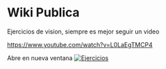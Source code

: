 # Wiki Publica
Ejercicios de vision, siempre es mejor seguir un video 

https://www.youtube.com/watch?v=L0LaEgTMCP4

Abre en nueva ventana
[![Ejercicios](https://img.youtube.com/vi/L0LaEgTMCP4/sddefault.jpg)](https://youtu.be/L0LaEgTMCP4?t=38)







